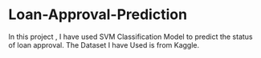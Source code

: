 # Loan-Approval-Prediction
In this project , I have used SVM Classification Model to predict the status of loan approval. The Dataset I have Used is from Kaggle.
